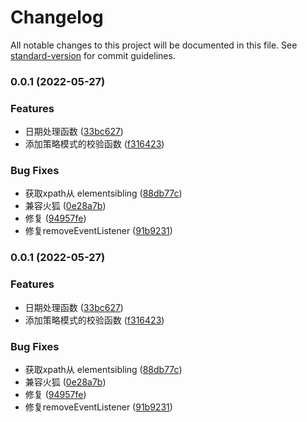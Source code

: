 # Changelog

All notable changes to this project will be documented in this file. See [standard-version](https://github.com/conventional-changelog/standard-version) for commit guidelines.

### 0.0.1 (2022-05-27)


### Features

* 日期处理函数 ([33bc627](https://github.com/BreathlessWay/zUtil-store/commit/33bc627974cbce55b73e675439e21acca1c54670))
* 添加策略模式的校验函数 ([f316423](https://github.com/BreathlessWay/zUtil-store/commit/f316423a20134905bc948acbc8f5619aa7581fd3))


### Bug Fixes

* 获取xpath从 elementsibling ([88db77c](https://github.com/BreathlessWay/zUtil-store/commit/88db77cbec8c84be388e01347ca65473507a8bec))
* 兼容火狐 ([0e28a7b](https://github.com/BreathlessWay/zUtil-store/commit/0e28a7b2ce05f08f6a079eaa56dbc16d07e3e577))
* 修复 ([94957fe](https://github.com/BreathlessWay/zUtil-store/commit/94957fe6abee6c725c7d47d87c96843d6ff200fd))
* 修复removeEventListener ([91b9231](https://github.com/BreathlessWay/zUtil-store/commit/91b9231251fdc68cb502ba571ba17251b97e628a))

### 0.0.1 (2022-05-27)


### Features

* 日期处理函数 ([33bc627](https://github.com/BreathlessWay/zUtil-store/commit/33bc627974cbce55b73e675439e21acca1c54670))
* 添加策略模式的校验函数 ([f316423](https://github.com/BreathlessWay/zUtil-store/commit/f316423a20134905bc948acbc8f5619aa7581fd3))


### Bug Fixes

* 获取xpath从 elementsibling ([88db77c](https://github.com/BreathlessWay/zUtil-store/commit/88db77cbec8c84be388e01347ca65473507a8bec))
* 兼容火狐 ([0e28a7b](https://github.com/BreathlessWay/zUtil-store/commit/0e28a7b2ce05f08f6a079eaa56dbc16d07e3e577))
* 修复 ([94957fe](https://github.com/BreathlessWay/zUtil-store/commit/94957fe6abee6c725c7d47d87c96843d6ff200fd))
* 修复removeEventListener ([91b9231](https://github.com/BreathlessWay/zUtil-store/commit/91b9231251fdc68cb502ba571ba17251b97e628a))
